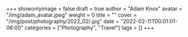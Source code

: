 +++
showonlyimage = false
draft = true
author = "Adam Knox"
avatar = "/img/adam_avatar.jpeg"
weight = 0
title = ""
cover = "/img/post/photography/2022_02/.jpg"
date = "2022-02-11T00:01:01-06:00"
categories = ["Photography", "Travel"]
tags = []
+++
<!--more-->

